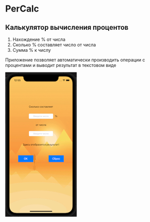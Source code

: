 # PerCalc
## Калькулятор вычисления процентов

1. Нахождение % от числа
2. Сколько % составляет число от числа
3. Сумма % к числу

Приложение позволяет автоматически производить операции с процентами и выводит результат в текстовом виде

![Picture](PerCalc.jpg)
